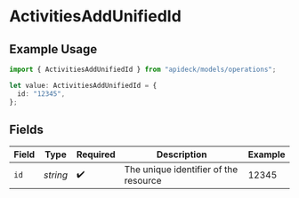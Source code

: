 # ActivitiesAddUnifiedId

## Example Usage

```typescript
import { ActivitiesAddUnifiedId } from "apideck/models/operations";

let value: ActivitiesAddUnifiedId = {
  id: "12345",
};
```

## Fields

| Field                                 | Type                                  | Required                              | Description                           | Example                               |
| ------------------------------------- | ------------------------------------- | ------------------------------------- | ------------------------------------- | ------------------------------------- |
| `id`                                  | *string*                              | :heavy_check_mark:                    | The unique identifier of the resource | 12345                                 |